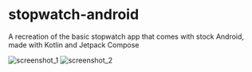 # stopwatch-android
A recreation of the basic stopwatch app that comes with stock Android, made with Kotlin and Jetpack Compose


![screenshot_1](https://user-images.githubusercontent.com/96100043/210314856-8e03049c-0697-4340-9ca5-a76dc5cd2e76.jpg)
![screenshot_2](https://user-images.githubusercontent.com/96100043/210314858-e56250c8-9f57-4dc8-a0db-c324f61d499a.jpg)
